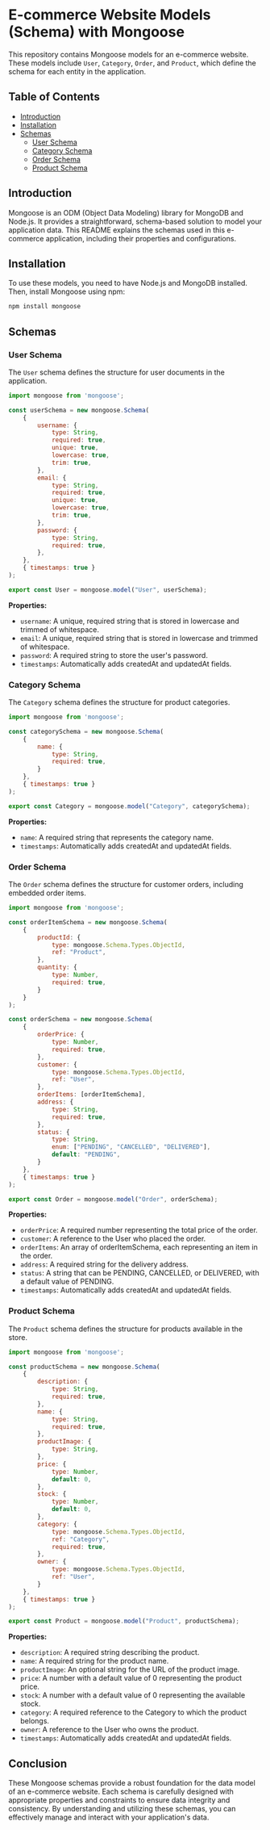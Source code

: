 # E-commerce Website Models (Schema) with Mongoose

This repository contains Mongoose models for an e-commerce website. These models include `User`, `Category`, `Order`, and `Product`, which define the schema for each entity in the application.

## Table of Contents
- [Introduction](#introduction)
- [Installation](#installation)
- [Schemas](#schemas)
  - [User Schema](#user-schema)
  - [Category Schema](#category-schema)
  - [Order Schema](#order-schema)
  - [Product Schema](#product-schema)

## Introduction

Mongoose is an ODM (Object Data Modeling) library for MongoDB and Node.js. It provides a straightforward, schema-based solution to model your application data. This README explains the schemas used in this e-commerce application, including their properties and configurations.

## Installation

To use these models, you need to have Node.js and MongoDB installed. Then, install Mongoose using npm:

```bash
npm install mongoose
```

## Schemas
### User Schema
The `User` schema defines the structure for user documents in the application.

```javascript
import mongoose from 'mongoose';

const userSchema = new mongoose.Schema(
    {
        username: {
            type: String,
            required: true,
            unique: true,
            lowercase: true,
            trim: true,
        },
        email: {
            type: String,
            required: true,
            unique: true,
            lowercase: true,
            trim: true,
        },
        password: {
            type: String,
            required: true,
        },
    },
    { timestamps: true }
);

export const User = mongoose.model("User", userSchema);
```

**Properties:**
- `username`: A unique, required string that is stored in lowercase and trimmed of whitespace.
- `email`: A unique, required string that is stored in lowercase and trimmed of whitespace.
- `password`: A required string to store the user's password.
- `timestamps`: Automatically adds createdAt and updatedAt fields.

### Category Schema
The `Category` schema defines the structure for product categories.

```javascript
import mongoose from 'mongoose';

const categorySchema = new mongoose.Schema(
    {
        name: {
            type: String,
            required: true,
        }
    },
    { timestamps: true }
);

export const Category = mongoose.model("Category", categorySchema);
```

**Properties:**
- `name`: A required string that represents the category name.
- `timestamps`: Automatically adds createdAt and updatedAt fields.

### Order Schema
The `Order` schema defines the structure for customer orders, including embedded order items.

```javascript
import mongoose from 'mongoose';

const orderItemSchema = new mongoose.Schema(
    {
        productId: {
            type: mongoose.Schema.Types.ObjectId,
            ref: "Product",
        },
        quantity: {
            type: Number,
            required: true,
        }
    }
);

const orderSchema = new mongoose.Schema(
    {
        orderPrice: {
            type: Number,
            required: true,
        },
        customer: {
            type: mongoose.Schema.Types.ObjectId,
            ref: "User",
        },
        orderItems: [orderItemSchema],
        address: {
            type: String,
            required: true,
        },
        status: {
            type: String,
            enum: ["PENDING", "CANCELLED", "DELIVERED"],
            default: "PENDING",
        }
    },
    { timestamps: true }
);

export const Order = mongoose.model("Order", orderSchema);
```

**Properties:**
- `orderPrice`: A required number representing the total price of the order.
- `customer`: A reference to the User who placed the order.
- `orderItems`: An array of orderItemSchema, each representing an item in the order.
- `address`: A required string for the delivery address.
- `status`: A string that can be PENDING, CANCELLED, or DELIVERED, with a default value of PENDING.
- `timestamps`: Automatically adds createdAt and updatedAt fields.

### Product Schema
The `Product` schema defines the structure for products available in the store.

```javascript
import mongoose from 'mongoose';

const productSchema = new mongoose.Schema(
    {
        description: {
            type: String,
            required: true,
        },
        name: {
            type: String,
            required: true,
        },
        productImage: {
            type: String,
        },
        price: {
            type: Number,
            default: 0,
        },
        stock: {
            type: Number,
            default: 0,
        },
        category: {
            type: mongoose.Schema.Types.ObjectId,
            ref: "Category",
            required: true,
        },
        owner: {
            type: mongoose.Schema.Types.ObjectId,
            ref: "User",
        }
    },
    { timestamps: true }
);

export const Product = mongoose.model("Product", productSchema);
```

**Properties:**
- `description`: A required string describing the product.
- `name`: A required string for the product name.
- `productImage`: An optional string for the URL of the product image.
- `price`: A number with a default value of 0 representing the product price.
- `stock`: A number with a default value of 0 representing the available stock.
- `category`: A required reference to the Category to which the product belongs.
- `owner`: A reference to the User who owns the product.
- `timestamps`: Automatically adds createdAt and updatedAt fields.


## Conclusion
These Mongoose schemas provide a robust foundation for the data model of an e-commerce website. Each schema is carefully designed with appropriate properties and constraints to ensure data integrity and consistency. By understanding and utilizing these schemas, you can effectively manage and interact with your application's data.
